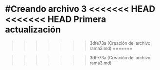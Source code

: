 #Creando archivo 3
<<<<<<< HEAD
<<<<<<< HEAD
Primera actualización
=======

>>>>>>> 3dfe73a (Creación del archivo rama3.md)
=======

>>>>>>> 3dfe73a (Creación del archivo rama3.md)

